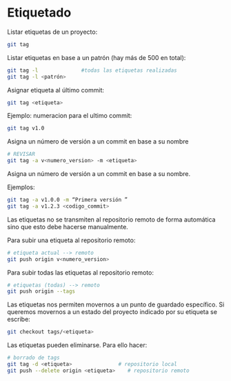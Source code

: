 


# Etiquetado


Listar etiquetas de un proyecto:

```bash
git tag
```
Listar etiquetas en base a un patrón (hay más de 500 en total):
```bash
git tag -l              #todas las etiquetas realizadas
git tag -l <patrón>
```
Asignar etiqueta al último commit:
```bash
git tag <etiqueta>
```
Ejemplo: numeracion para el ultimo commit:
```bash
git tag v1.0
```


Asigna un número de versión a un commit en base a su nombre
```bash
# REVISAR
git tag -a v<numero_version> -m <etiqueta>
```
Asigna un número de versión a un commit en base a su nombre.

Ejemplos:
```bash
git tag -a v1.0.0 -m “Primera versión ”
git tag -a v1.2.3 <codigo_commit>
```

Las etiquetas no se transmiten al repositorio remoto de forma automática sino que esto debe hacerse manualmente.

Para subir una etiqueta al repositorio remoto:
```bash
# etiqueta actual --> remoto
git push origin v<numero_version>
```
Para subir todas las etiquetas al repositorio remoto:
```bash
# etiquetas (todas) --> remoto
git push origin --tags
```

Las etiquetas nos permiten movernos a un punto de guardado específico. Si queremos movernos a un estado del proyecto indicado por su etiqueta se escribe:
```bash
git checkout tags/<etiqueta>
```

Las etiquetas pueden eliminarse. Para ello hacer:
```bash
# borrado de tags
git tag -d <etiqueta>               # repositorio local
git push --delete origin <etiqueta>    # repositorio remoto
```


